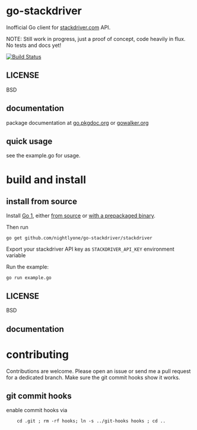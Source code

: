 go-stackdriver
==============

Inofficial Go client for [stackdriver.com](stackdriver.com) API.

NOTE: Still work in progress, just a proof of concept, code heavily in flux. No tests and docs yet!

[![Build Status][1]][2]

[1]: https://secure.travis-ci.org/nightlyone/go-stackdriver.png
[2]: http://travis-ci.org/nightlyone/go-stackdriver


LICENSE
-------
BSD

documentation
-------------
package documentation at [go.pkgdoc.org](http://go.pkgdoc.org/github.com/nightlyone/go-stackdriver/stackdriver)
or [gowalker.org](http://gowalker.org/github.com/nightlyone/go-stackdriver/stackdriver)


quick usage
-----------
see the example.go for usage.

build and install
=================

install from source
-------------------

Install [Go 1][3], either [from source][4] or [with a prepackaged binary][5].

Then run

	go get github.com/nightlyone/go-stackdriver/stackdriver


Export your stackdriver API key as `STACKDRIVER_API_KEY` environment variable

Run the example:

    go run example.go


[3]: http://golang.org
[4]: http://golang.org/doc/install/source
[5]: http://golang.org/doc/install

LICENSE
-------
BSD

documentation
-------------

contributing
============

Contributions are welcome. Please open an issue or send me a pull request for a dedicated branch.
Make sure the git commit hooks show it works.

git commit hooks
-----------------------
enable commit hooks via

        cd .git ; rm -rf hooks; ln -s ../git-hooks hooks ; cd ..


